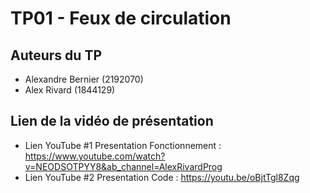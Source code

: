 # TP01 - Feux de circulation

## Auteurs du TP

- Alexandre Bernier (2192070)
- Alex Rivard (1844129)

## Lien de la vidéo de présentation

- Lien YouTube #1 Presentation Fonctionnement : https://www.youtube.com/watch?v=NEODSOTPYY8&ab_channel=AlexRivardProg
- Lien YouTube #2 Presentation Code : https://youtu.be/oBjtTgl8Zqg
